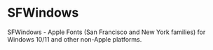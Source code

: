 # SFWindows
SFWindows - Apple Fonts (San Francisco and New York families) for Windows 10/11 and other non-Apple platforms.
